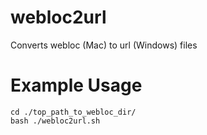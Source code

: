 # webloc2url
Converts webloc (Mac) to url (Windows) files

# Example Usage
```
cd ./top_path_to_webloc_dir/
bash ./webloc2url.sh
```
